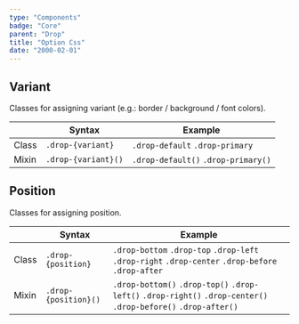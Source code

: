```yaml
---
type: "Components"
badge: "Core"
parent: "Drop"
title: "Option Css"
date: "2000-02-01"
---
```


## Variant

Classes for assigning variant (e.g.: border / background / font colors).

<div class="table-scroll">

|                         | Syntax                                    | Example                       |
| ----------------------- | ----------------------------------------- | ----------------------------- |
| Class                   | `.drop-{variant}`                        | `.drop-default` `.drop-primary` |
| Mixin                   | `.drop-{variant}()`                      | `.drop-default()` `.drop-primary()`         |

</div>

<demo>
  <demovanilla src="vanilla/components/drop/variant">
  </demovanilla>
</demo>

## Position

Classes for assigning position.

|                         | Syntax                                    | Example                       |
| ----------------------- | ----------------------------------------- | ----------------------------- |
| Class                   | `.drop-{position}`                        | `.drop-bottom` `.drop-top` `.drop-left` `.drop-right` `.drop-center` `.drop-before` `.drop-after` |
| Mixin                   | `.drop-{position}()`                      | `.drop-bottom()` `.drop-top()` `.drop-left()` `.drop-right()` `.drop-center()` `.drop-before()` `.drop-after()` |


<demo>
  <demovanilla src="vanilla/components/drop/position">
  </demovanilla>
</demo>
